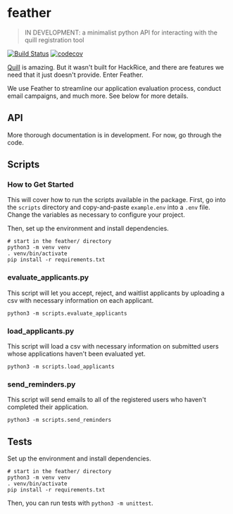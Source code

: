 # feather
> IN DEVELOPMENT: a minimalist python API for interacting with the quill registration tool

[![Build Status](https://travis-ci.com/hack-rice/feather.svg?branch=master)](https://travis-ci.com/hack-rice/feather)
[![codecov](https://codecov.io/gh/hack-rice/feather/branch/master/graph/badge.svg)](https://codecov.io/gh/hack-rice/feather)

[Quill](https://github.com/techx/quill) is amazing. But it wasn't built for HackRice, and there 
are features we need that it just doesn't provide. Enter Feather.

We use Feather to streamline our application evaluation process, conduct email campaigns, 
and much more. See below for more details.

## API

More thorough documentation is in development. For now, go through the code.

## Scripts

### How to Get Started

This will cover how to run the scripts available in the package. First, go into the `scripts`
directory and copy-and-paste `example.env` into a `.env` file. Change the variables as
necessary to configure your project.

Then, set up the environment and install dependencies.

```
# start in the feather/ directory
python3 -m venv venv
. venv/bin/activate
pip install -r requirements.txt
```

### evaluate_applicants.py

This script will let you accept, reject, and waitlist applicants by uploading a csv with necessary
information on each applicant.

`python3 -m scripts.evaluate_applicants`

### load_applicants.py

This script will load a csv with necessary information on submitted users whose applications haven't
been evaluated yet.

`python3 -m scripts.load_applicants`


### send_reminders.py

This script will send emails to all of the registered users who haven't completed their application.

`python3 -m scripts.send_reminders`

## Tests

Set up the environment and install dependencies.

```
# start in the feather/ directory
python3 -m venv venv
. venv/bin/activate
pip install -r requirements.txt
```

Then, you can run tests with `python3 -m unittest`.
